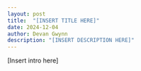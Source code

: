 ```yaml
---
layout: post
title:  "[INSERT TITLE HERE]"
date: 2024-12-04
author: Devan Gwynn
description: "[INSERT DESCRIPTION HERE]"
---
```


<p class="intro"><span class="dropcap"></span>[Insert intro here]</p>